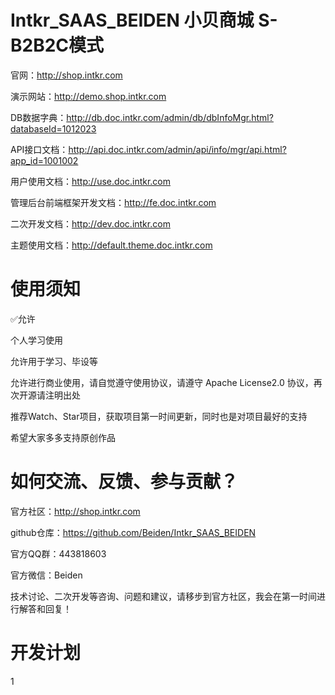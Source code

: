 # Intkr_SAAS_BEIDEN  小贝商城 S-B2B2C模式

官网：http://shop.intkr.com

演示网站：http://demo.shop.intkr.com

DB数据字典：http://db.doc.intkr.com/admin/db/dbInfoMgr.html?databaseId=1012023

API接口文档：http://api.doc.intkr.com/admin/api/info/mgr/api.html?app_id=1001002

用户使用文档：http://use.doc.intkr.com

管理后台前端框架开发文档：http://fe.doc.intkr.com

二次开发文档：http://dev.doc.intkr.com

主题使用文档：http://default.theme.doc.intkr.com


# 使用须知
✅允许

个人学习使用

允许用于学习、毕设等

允许进行商业使用，请自觉遵守使用协议，请遵守 Apache License2.0 协议，再次开源请注明出处

推荐Watch、Star项目，获取项目第一时间更新，同时也是对项目最好的支持

希望大家多多支持原创作品


# 如何交流、反馈、参与贡献？

官方社区：http://shop.intkr.com

github仓库：https://github.com/Beiden/Intkr_SAAS_BEIDEN

官方QQ群：443818603

官方微信：Beiden

技术讨论、二次开发等咨询、问题和建议，请移步到官方社区，我会在第一时间进行解答和回复！


# 开发计划
1 